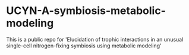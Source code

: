 # UCYN-A-symbiosis-metabolic-modeling

This is a public repo for 'Elucidation of trophic interactions in an unusual single-cell nitrogen-fixing symbiosis using metabolic modeling'

